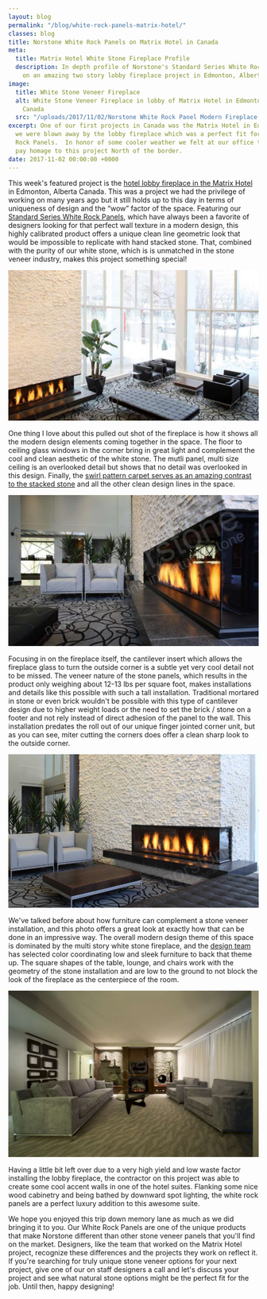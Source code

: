 ```yaml
---
layout: blog
permalink: "/blog/white-rock-panels-matrix-hotel/"
classes: blog
title: Norstone White Rock Panels on Matrix Hotel in Canada
meta:
  title: Matrix Hotel White Stone Fireplace Profile
  description: In depth profile of Norstone's Standard Series White Rock Panels used
    on an amazing two story lobby fireplace project in Edmonton, Alberta, Canada.
image:
  title: White Stone Veneer Fireplace
  alt: White Stone Veneer Fireplace in lobby of Matrix Hotel in Edmonton, Alberta,
    Canada
  src: "/uploads/2017/11/02/Norstone White Rock Panel Modern Fireplace-2.jpg"
excerpt: One of our first projects in Canada was the Matrix Hotel in Edmonton, Alberta.  Even
  we were blown away by the lobby fireplace which was a perfect fit for our White
  Rock Panels.  In honor of some cooler weather we felt at our office this week, let's
  pay homage to this project North of the border.
date: 2017-11-02 00:00:00 +0000
---
```

This week's featured project is the [hotel lobby fireplace in the Matrix Hotel](https://www.norstoneusa.com/gallery/project/the-matrix-hotel/) in Edmonton, Alberta Canada.  This was a project we had the privilege of working on many years ago but it still holds up to this day in terms of uniqueness of design and the “wow” factor of the space.  Featuring our [Standard Series White Rock Panels](https://www.norstoneusa.com/products/rock-panels/white/), which have always been a favorite of designers looking for that perfect wall texture in a modern design, this highly calibrated product offers a unique clean line geometric look that would be impossible to replicate with hand stacked stone.  That, combined with the purity of our white stone, which is is unmatched in the stone veneer industry, makes this project something special!

![Two Story White Stone Veneer Fireplace in Alberta Canada](/uploads/2017/11/02/Norstone%20White%20Rock%20Panels%20Two%20Story%20Fireplace-1.jpg)

One thing I love about this pulled out shot of the fireplace is how it shows all the modern design elements coming together in the space.  The floor to ceiling glass windows in the corner bring in great light and complement the cool and clean aesthetic of the white stone.  The mutli panel, multi size ceiling is an overlooked detail but shows that no detail was overlooked in this design.  Finally, the [swirl pattern carpet serves as an amazing contrast to the stacked stone](https://www.norstoneusa.com/blog/flooring-for-stacked-stone/) and all the other clean design lines in the space.

![Cantilever Fireplace in Hotel Lobby with White Stone Veneer](/uploads/2017/11/02/Norstone%20White%20Rock%20Panel%20Modern%20Fireplace-3.jpg)

Focusing in on the fireplace itself, the cantilever insert which allows the fireplace glass to turn the outside corner is a subtle yet very cool detail not to be missed.  The veneer nature of the stone panels, which results in the product only weighing about 12-13 lbs per square foot, makes installations and details like this possible with such a tall installation.  Traditional mortared in stone or even brick wouldn't be possible with this type of cantilever design due to higher weight loads or the need to set the brick / stone on a footer and not rely instead of direct adhesion of the panel to the wall.  This installation predates the roll out of our unique finger jointed corner unit, but as you can see, miter cutting the corners does offer a clean sharp look to the outside corner.

![Modern White Fireplace with designer furniture in hotel lobby](/uploads/2017/11/02/White%20Rock%20Panel%20Fireplace%20Hotel%20Lobby-1.jpg)

We've talked before about how furniture can complement a stone veneer installation, and this photo offers a great look at exactly how that can be done in an impressive way.  The overall modern design theme of this space is dominated by the multi story white stone fireplace, and the [design team](https://www.norstoneusa.com/blog/design-spec-build/) has selected color coordinating low and sleek furniture to back that theme up.  The square shapes of the table, lounge, and chairs work with the geometry of the stone installation and are low to the ground to not block the look of the fireplace as the centerpiece of the room.

![Norstone White Rock Panel Feature Walls with Cabinetry](/uploads/2017/11/02/Norstone%20White%20Rock%20Panel%20Feature%20Wall%20Hospitality%20Suite.jpg)

Having a little bit left over due to a very high yield and low waste factor installing the lobby fireplace, the contractor on this project was able to create some cool accent walls in one of the hotel suites.  Flanking some nice wood cabinetry and being bathed by downward spot lighting, the white rock panels  are a perfect luxury addition to this awesome suite.

We hope you enjoyed this trip down memory lane as much as we did bringing it to you.  Our White Rock Panels are one of the unique products that make Norstone different than other stone veneer panels that you'll find on the market.  Designers, like the team that worked on the Matrix Hotel project, recognize these differences and the projects they work on reflect it.  If you're searching for truly unique stone veneer options for your next project, give one of our on staff designers a call and let's discuss your project and see what natural stone options might be the perfect fit for the job.  Until then, happy designing!
